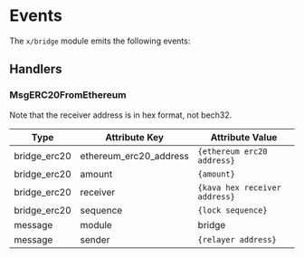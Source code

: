 # Events

The `x/bridge` module emits the following events:

## Handlers

### MsgERC20FromEthereum

Note that the receiver address is in hex format, not bech32.

| Type         | Attribute Key          | Attribute Value               |
| ------------ | ---------------------- | ----------------------------- |
| bridge_erc20 | ethereum_erc20_address | `{ethereum erc20 address}`    |
| bridge_erc20 | amount                 | `{amount}`                    |
| bridge_erc20 | receiver               | `{kava hex receiver address}` |
| bridge_erc20 | sequence               | `{lock sequence}`             |
| message      | module                 | bridge                        |
| message      | sender                 | `{relayer address}`           |
